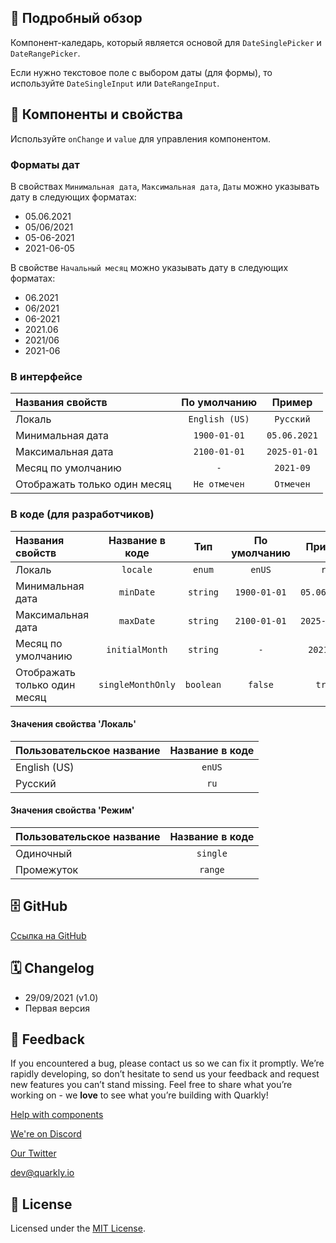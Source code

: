 ## 📖 Подробный обзор

Компонент-каледарь, который является основой для `DateSinglePicker` и `DateRangePicker`.

Если нужно текстовое поле с выбором даты (для формы), то используйте `DateSingleInput` или `DateRangeInput`.

## 🧩 Компоненты и свойства

Используйте `onChange` и `value` для управления компонентом. 

### Форматы дат

В свойствах `Минимальная дата`, `Максимальная дата`, `Даты` можно указывать дату в следующих форматах:

-   05.06.2021
-   05/06/2021
-   05-06-2021
-   2021-06-05

В свойстве `Начальный месяц` можно указывать дату в следующих форматах:

-   06.2021
-   06/2021
-   06-2021
-   2021.06
-   2021/06
-   2021-06

### В интерфейсе

| Названия свойств             |  По умолчанию  |    Пример    |
|:-----------------------------|:--------------:|:------------:|
| Локаль                       | `English (US)` |  `Русский`   |
| Минимальная дата             |  `1900-01-01`  | `05.06.2021` |
| Максимальная дата            |  `2100-01-01`  | `2025-01-01` |
| Месяц по умолчанию           |      `-`       |  `2021-09`   |
| Отображать только один месяц |  `Не отмечен`  |  `Отмечен`   |

### В коде (для разработчиков)

| Названия свойств             |  Название в коде  |    Тип    | По умолчанию |    Пример    |
|:-----------------------------|:-----------------:|:---------:|:------------:|:------------:|
| Локаль                       |     `locale`      |  `enum`   |    `enUS`    |     `ru`     |
| Минимальная дата             |     `minDate`     | `string`  | `1900-01-01` | `05.06.2021` |
| Максимальная дата            |     `maxDate`     | `string`  | `2100-01-01` | `2025-01-01` |
| Месяц по умолчанию           |  `initialMonth`   | `string`  |     `-`      |  `2021-09`   |
| Отображать только один месяц | `singleMonthOnly` | `boolean` |   `false`    |    `true`    |

#### Значения свойства 'Локаль'

| Пользовательское название | Название в коде |
|:--------------------------|:---------------:|
| English (US)              |     `enUS`      |
| Русский                   |      `ru`       |

#### Значения свойства 'Режим'

| Пользовательское название | Название в коде |
|:--------------------------|:---------------:|
| Одиночный                 |    `single`     |
| Промежуток                |     `range`     |

## 🗄 GitHub

[Ссылка на GitHub](https://github.com/quarkly/community-kit/tree/master/src/DatePicker)

## 🗓 Changelog

-   29/09/2021 (v1.0)
-   Первая версия

## 📮 Feedback

If you encountered a bug, please contact us so we can fix it promptly. We’re rapidly developing, so don’t hesitate to send us your feedback and request new features you can’t stand missing. Feel free to share what you’re working on - we **love** to see what you’re building with Quarkly!

[Help with components](https://community.quarkly.io/c/requests/11)

[We're on Discord](https://discord.gg/f9KhSMGX)

[Our Twitter](https://twitter.com/quarklyapp)

[dev@quarkly.io](mailto:dev@quarkly.io)

## 📝 License

Licensed under the [MIT License](https://raw.githubusercontent.com/quarkly/community-kit/master/LICENSE).
